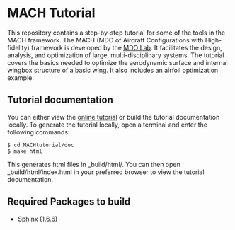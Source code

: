 # MACH Tutorial
This repository contains a step-by-step tutorial for some of the tools in the MACH framework.
The MACH (MDO of Aircraft Configurations with High-fidelity) framework is developed by the [MDO Lab](https://mdolab.engin.umich.edu).
It facilitates the design, analysis, and optimization of large, multi-disciplinary systems.
The tutorial covers the basics needed to optimize the aerodynamic surface and internal wingbox structure of a basic wing.
It also includes an airfoil optimization example.

## Tutorial documentation
You can either view the [online tutorial](https://mdolab.engin.umich.edu/doc/packages/machtutorial/doc/index.html) or build the tutorial documentation locally.
To generate the tutorial locally, open a terminal and enter the following commands:

    $ cd MACHtutorial/doc
    $ make html

This generates html files in _build/html/. You can then open _build/html/index.html in your preferred browser to view the tutorial documentation.

## Required Packages to build
- Sphinx (1.6.6)
